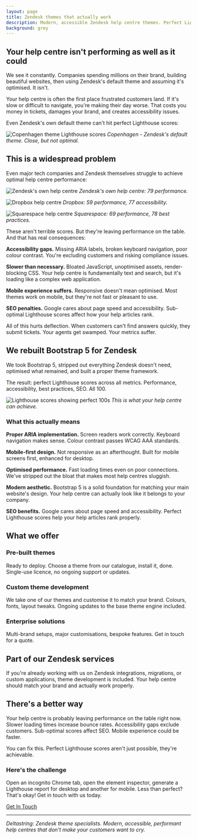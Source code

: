 ```yaml
---
layout: page
title: Zendesk themes that actually work
description: Modern, accessible Zendesk help centre themes. Perfect Lighthouse scores, proper ARIA implementation, Bootstrap 5 framework. Stop using Copenhagen.
background: grey
---
```


## Your help centre isn't performing as well as it could

We see it constantly. Companies spending millions on their brand, building beautiful websites, then using Zendesk's default theme and assuming it's optimised. It isn't.

Your help centre is often the first place frustrated customers land. If it's slow or difficult to navigate, you're making their day worse. That costs you money in tickets, damages your brand, and creates accessibility issues.

Even Zendesk's own default theme can't hit perfect Lighthouse scores:

![Copenhagen theme Lighthouse scores](/assets/img/lighthouse/copenhagen.png)
*Copenhagen - Zendesk's default theme. Close, but not optimal.*

## This is a widespread problem

Even major tech companies and Zendesk themselves struggle to achieve optimal help centre performance:

![Zendesk's own help centre](/assets/img/lighthouse/zendesk.png)
*Zendesk's own help centre: 79 performance.*

![Dropbox help centre](/assets/img/lighthouse/dropbox.png)
*Dropbox: 59 performance, 77 accessibility.*

![Squarespace help centre](/assets/img/lighthouse/squarespace.png)
*Squarespace: 69 performance, 78 best practices.*

These aren't terrible scores. But they're leaving performance on the table. And that has real consequences:

**Accessibility gaps.** Missing ARIA labels, broken keyboard navigation, poor colour contrast. You're excluding customers and risking compliance issues.

**Slower than necessary.** Bloated JavaScript, unoptimised assets, render-blocking CSS. Your help centre is fundamentally text and search, but it's loading like a complex web application.

**Mobile experience suffers.** Responsive doesn't mean optimised. Most themes work on mobile, but they're not fast or pleasant to use.

**SEO penalties.** Google cares about page speed and accessibility. Sub-optimal Lighthouse scores affect how your help articles rank.

All of this hurts deflection. When customers can't find answers quickly, they submit tickets. Your agents get swamped. Your metrics suffer.

## We rebuilt Bootstrap 5 for Zendesk

We took Bootstrap 5, stripped out everything Zendesk doesn't need, optimised what remained, and built a proper theme framework.

The result: perfect Lighthouse scores across all metrics. Performance, accessibility, best practices, SEO. All 100.

![Lighthouse scores showing perfect 100s](/assets/img/lighthouse/deltastring.png)
*This is what your help centre can achieve.*

### What this actually means

**Proper ARIA implementation.** Screen readers work correctly. Keyboard navigation makes sense. Colour contrast passes WCAG AAA standards.

**Mobile-first design.** Not responsive as an afterthought. Built for mobile screens first, enhanced for desktop.

**Optimised performance.** Fast loading times even on poor connections. We've stripped out the bloat that makes most help centres sluggish.

**Modern aesthetic.** Bootstrap 5 is a solid foundation for matching your main website's design. Your help centre can actually look like it belongs to your company.

**SEO benefits.** Google cares about page speed and accessibility. Perfect Lighthouse scores help your help articles rank properly.

## What we offer

### Pre-built themes
Ready to deploy. Choose a theme from our catalogue, install it, done. Single-use licence, no ongoing support or updates.

### Custom theme development
We take one of our themes and customise it to match your brand. Colours, fonts, layout tweaks. Ongoing updates to the base theme engine included.

### Enterprise solutions
Multi-brand setups, major customisations, bespoke features. Get in touch for a quote.

## Part of our Zendesk services

If you're already working with us on Zendesk integrations, migrations, or custom applications, theme development is included. Your help centre should match your brand and actually work properly.

## There's a better way

Your help centre is probably leaving performance on the table right now. Slower loading times increase bounce rates. Accessibility gaps exclude customers. Sub-optimal scores affect SEO. Mobile experience could be faster.

You can fix this. Perfect Lighthouse scores aren't just possible, they're achievable.

### Here's the challenge

Open an incognito Chrome tab, open the element inspector, generate a Lighthouse report for desktop and another for mobile. Less than perfect? That's okay! Get in touch with us today.

<a class="btn btn-primary btn-xl text-uppercase" href="/contact">Get In Touch</a>

---

*Deltastring: Zendesk theme specialists. Modern, accessible, performant help centres that don't make your customers want to cry.*
